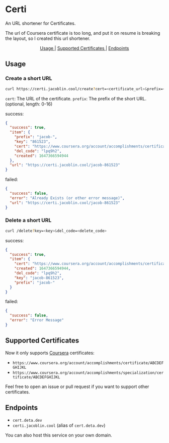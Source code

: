 # Certi

An URL shortener for Certificates.

The url of Coursera certificate is too long, and put it on resume is breaking the layout, so I created this url shortener.

<div style="text-align: center;">
    <a href="#usage"> Usage </a> |
    <a href="#supported-certificates"> Supported Certificates </a> |
    <a href="#endpoints"> Endpoints </a>
</div>

## Usage

### Create a short URL

```sh
curl https://certi.jacoblin.cool/create?cert=<certificate_url>&prefix=<prefix>
```

`cert`: The URL of the certificate.
`prefix`: The prefix of the short URL. (optional, length: 0-16)

success:

```json
{
  "success": true,
  "item": {
    "prefix": "jacob-",
    "key": "861523",
    "cert": "https://www.coursera.org/account/accomplishments/certificate/RZU3FVL3SWJ4",
    "del_code": "lpq9h2",
    "created": 1647366594944
  },
  "url": "https://certi.jacoblin.cool/jacob-861523"
}
```

failed:

```json
{
  "success": false,
  "error": "Already Exists (or other error message)",
  "url": "https://certi.jacoblin.cool/jacob-861523"
}
```

### Delete a short URL

```sh
curl /delete?key=<key>&del_code=<delete_code>
```

success:

```json
{
  "success": true,
  "item": {
    "cert": "https://www.coursera.org/account/accomplishments/certificate/RZU3FVL3SWJ4",
    "created": 1647366594944,
    "del_code": "lpq9h2",
    "key": "jacob-861523",
    "prefix": "jacob-"
  }
}
```

failed:

```json
{
  "success": false,
  "error": "Error Message"
}
```

## Supported Certificates

Now it only supports [Coursera](https://www.coursera.org/) certificates:

- `https://www.coursera.org/account/accomplishments/certificate/ABCDEFGHIJKL`
- `https://www.coursera.org/account/accomplishments/specialization/certificate/ABCDEFGHIJKL`

Feel free to open an issue or pull request if you want to support other certificates.

## Endpoints

- `cert.deta.dev`
- `certi.jacoblin.cool` (alias of `cert.deta.dev`)

You can also host this service on your own domain.
